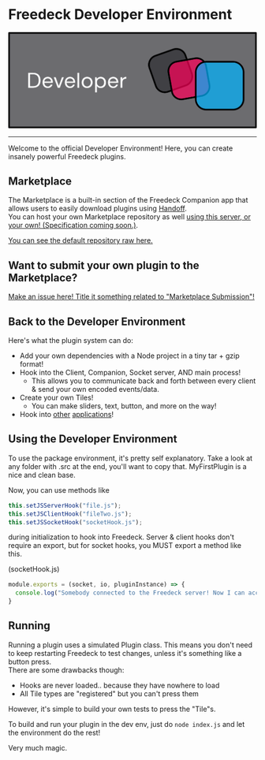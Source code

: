 # Freedeck Developer Environment

![Developer](https://github.com/Freedeck/media-kit/blob/main/sections/slice1.png?raw=true)

---

Welcome to the official Developer Environment! Here, you can create insanely powerful Freedeck plugins.

## Marketplace

The Marketplace is a built-in section of the Freedeck Companion app that allows users to easily download plugins using [Handoff](https://github.com/Freedeck/handoff).  
You can host your own Marketplace repository as well [using this server, or your own! (Specification coming soon.)](http://freedeckex.moonprod.me/Manifest).  

[You can see the default repository raw here.](https://releases.freedeck.app/index.json)

## Want to submit your own plugin to the Marketplace?

[Make an issue here! Title it something related to "Marketplace Submission"!](https://github.com/Freedeck/package-environment/issues/new)

## Back to the Developer Environment

Here's what the plugin system can do:

- Add your own dependencies with a Node project in a tiny tar + gzip format!
- Hook into the Client, Companion, Socket server, AND main process!
  - This allows you to communicate back and forth between every client & send your own encoded events/data.
- Create your own Tiles!
  - You can make sliders, text, button, and more on the way!
- Hook into [other](https://github.com/Freedeck/WaveLink) [applications](https://github.com/Freedeck/obscontrol)!

## Using the Developer Environment

To use the package environment, it's pretty self explanatory. Take a look at any folder with .src at the end, you'll want to copy that. MyFirstPlugin is a nice and clean base.

Now, you can use methods like
```js
this.setJSServerHook("file.js");
this.setJSClientHook("fileTwo.js");
this.setJSSocketHook("socketHook.js");
```
during initialization to hook into Freedeck. Server & client hooks don't require an export, but for socket hooks, you MUST export a method like this.

(socketHook.js)
```js
module.exports = (socket, io, pluginInstance) => {
  console.log("Somebody connected to the Freedeck server! Now I can access the user, socket.io server, and plugin instance.")
}
```

## Running

Running a plugin uses a simulated Plugin class. This means you don't need to keep restarting Freedeck to test changes, unless it's something like a button press.  
There are some drawbacks though:

- Hooks are never loaded.. because they have nowhere to load
- All Tile types are "registered" but you can't press them

However, it's simple to build your own tests to press the "Tile"s.

To build and run your plugin in the dev env, just do `node index.js` and let the environment do the rest!  

Very much magic.
